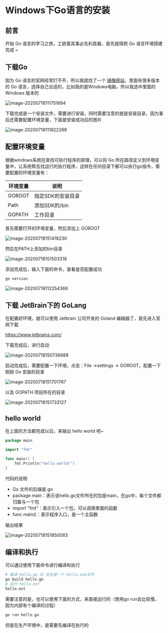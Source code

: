 # Windows下Go语言的安装

## 前言

开始 Go 语言的学习之旅，工欲善其事必先利其器，首先就得把 Go 语言环境搭建完成 ~

## 下载Go

因为 Go 语言的官网经常打不开，所以我就找了一个 [镜像网站](https://studygolang.com/dl)，里面有很多版本的 Go 语言，选择自己合适的，比如我的是Windows电脑，所以我选中里面的 Windows 版本的

![image-20200718111751694](images/image-20200718111751694.png)

下载完成是一个安装文件，需要进行安装，同时需要注意的就是安装目录，因为事后还需要配置环境变量，下面是安装成功后的图片

![image-20200718111822269](images/image-20200718111822269.png)

## 配置环境变量

根据windows系统在查找可执行程序的原理，可以将 Go 所在路径定义到环境变量中，让系统帮去找运行的执行程序，这样在任何目录下都可以执行go指令，需要配置的环境变量有：

| 环境变量 | 说明              |
| -------- | ----------------- |
| GOROOT   | 指定SDK的安装目录 |
| Path     | 添加SDK的/bin     |
| GOPATH   | 工作目录          |

首先需要打开的环境变量，然后添加上 GOROOT

![image-20200718151418230](images/image-20200718151418230.png)

然后在PATH上添加的bin目录

![image-20200718151503318](images/image-20200718151503318.png)

添加完成后，输入下面的命令，查看是否配置成功

```bash
go version
```

![image-20200718112254366](images/image-20200718112254366.png)

## 下载 JetBrain下的 GoLang

在配置好环境，就可以使用 Jetbrain 公司开发的 Goland 编辑器了，首先进入官网下载

https://www.jetbrains.com/

下载完成后，进行启动

![image-20200718150736688](images/image-20200718150736688.png)

启动完成后，需要配置一下环境，点击：File ->settings -> GOROOT，配置一下刚刚 Go 安装的目录

![image-20200718151701767](images/image-20200718151701767.png)

以及 GOPATH 项目所在的目录

![image-20200718151733127](images/image-20200718151733127.png)

## hello world

在上面的方法都完成以后，来输出 hello world 吧~

```go
package main

import "fmt"

func main() {
	fmt.Println("hello world!")
}
```

代码的说明

-  Go 文件的后缀是.go
- package main：表示该hello.go文件所在的包是main，在go中，每个文件都归属与一个包
- import "fmt"：表示引入一个包，可以调用里面的函数
- func main()：表示程序入口，是一个主函数

输出结果

![image-20200718151850083](images/image-20200718151850083.png)

## 编译和执行

可以通过使用下面命令进行编译和执行

```bash
# 编译 hello.go 后 会生成一个 hello.exe文件
go build hello.go
# 运行 hello.ext
hello.ext
```

需要注意的是，也可以使用下面的方式，来直接运行的（使用go run会比较慢，因为内部有个编译的过程）

```bash
go run hello.go
```

但是在生产环境中，是需要先编译在执行的

